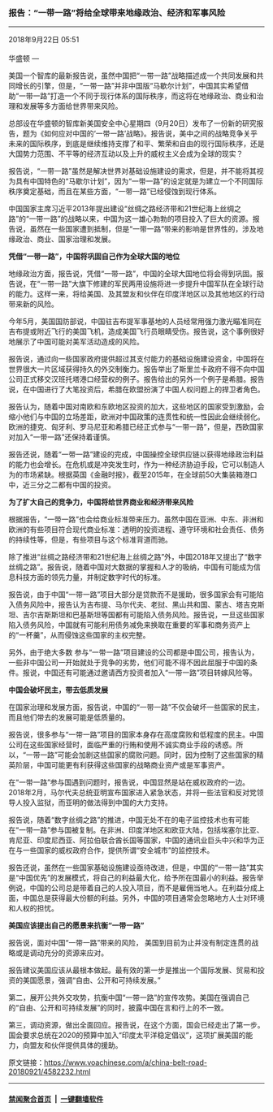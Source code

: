 ### 报告：“一带一路”将给全球带来地缘政治、经济和军事风险
------------------------

<div class="published">
 <span class="date" title="中国时间">
  <time datetime="2018-09-22T05:51:24+08:00">
   2018年9月22日 05:51
  </time>
 </span>
</div>
<br/>
<div class="wsw">
 <span class="dateline">
  华盛顿 —
 </span>
 <p>
  美国一个智库的最新报告说，虽然中国把“一带一路”战略描述成一个共同发展和共同增长的引擎，但是，“一带一路”并非中国版“马歇尔计划”，中国其实希望借助“一带一路”打造一个不同于现行体系的国际秩序，而这将在地缘政治、商业和治理和发展等多方面给世界带来风险。
 </p>
 <p>
  总部设在华盛顿的智库新美国安全中心星期四（9月20日）发布了一份新的研究报告，题为《如何应对中国的‘一带一路’战略》。报告说，美中之间的战略竞争关乎未来的国际秩序，到底是继续维持支撑了和平、繁荣和自由的现行国际秩序，还是大国势力范围、不平等的经济互动以及上升的威权主义会成为全球的现实？
 </p>
 <p>
  报告说，“一带一路”虽然是解决世界对基础设施建设的需求，但是，并不能将其视为具有中国特色的“马歇尔计划”，因为“一带一路”的设定就是为建立一个不同国际秩序奠定基础，而且在某些方面，“一带一路”已经侵蚀到现行体系。
 </p>
 <p>
  中国国家主席习近平2013年提出建设“丝绸之路经济带和21世纪海上丝绸之路”的“一带一路”的战略以来，中国为这一雄心勃勃的项目投入了巨大的资源。报告说，虽然在一些国家遭到抵制，但是“一带一路”带来的影响是世界性的，涉及地缘政治、商业、国家治理和发展。
 </p>
 <p>
  <strong>
   凭借“一带一路”，中国将巩固自己作为全球大国的地位
  </strong>
 </p>
 <p>
  地缘政治方面，报告说，凭借“一带一路”，中国的全球大国地位将会得到巩固。报告说，在“一带一路”大旗下修建的军民两用设施将进一步提升中国军队在全球行动的能力。这样一来，将给美国、及其盟友和伙伴在印度洋地区以及其他地区的行动带来新的风险。
 </p>
 <p>
  今年5月，美国国防部说，中国驻吉布提军事基地的人员经常用强力激光瞄准同在吉布提或附近飞行的美国飞机，造成美国飞行员眼睛受伤。报告说，这个事例很好地展示了中国可能对美军活动造成的风险。
 </p>
 <p>
  报告说，通过向一些国家政府提供超过其支付能力的基础设施建设资金，中国将在世界很大一片区域获得持久的外交制衡力。报告举出了斯里兰卡政府不得不向中国公司正式移交汉班托塔港口经营权的例子。报告给出的另外一个例子是希腊。报告说，在中国进行了大笔投资后，希腊在欧盟扮演了中国人权问题上的捍卫者角色。
 </p>
 <p>
  报告认为，随着中国对南欧和东欧地区投资的加大，这些地区的国家受到激励，会缩小他们与中国的立场差距，欧洲对中国政策的连贯性和统一性因此会继续弱化。欧洲的捷克、匈牙利、罗马尼亚和希腊已经正式参与“一带一路”，但是，西欧国家对加入“一带一路”还保持着谨慎。
 </p>
 <p>
  报告还说，随着“一带一路”建设的完成，中国操控全球供应链以获得地缘政治利益的能力也会增长。在危机或是冲突发生时，作为一种经济胁迫手段，它可以制造人为的市场紧缺。根据英国《金融时报》，截至2015年，在全球前50大集装箱港口中，近三分之二都有中国的投资。
 </p>
 <p>
  <strong>
   为了扩大自己的竞争力，中国将给世界商业和经济带来风险
  </strong>
 </p>
 <p>
  根据报告，“一带一路”也会给商业标准带来压力。虽然中国在亚洲、中东、非洲和欧洲的有些项目符合现代商业标准：透明的投资进程、遵守环境和社会责任、债务的持续性等，但是，有些项目与这个标准背道而驰。
 </p>
 <p>
  除了推进“丝绸之路经济带和21世纪海上丝绸之路”外，中国2018年又提出了“数字丝绸之路”。报告说，随着中国对大数据的掌握和人才的吸纳，中国有可能成为信息科技方面的领先力量，并制定数字时代的标准。
 </p>
 <p>
  报告说，由于中国“一带一路”项目大部分是贷款而不是援助，很多国家会有可能陷入债务风险中，报告认为吉布提、马尔代夫、老挝、黑山共和国、蒙古、塔吉克斯坦、吉尔吉斯斯坦和巴基斯坦等国都有可能陷入债务风险。报告说，一旦这些国家陷入债务风险，中国就有可能利用债务减免来换取在重要的军事和商务资产上的“一杯羹”，从而侵蚀这些国家的主权完整。
 </p>
 <p>
  另外，由于绝大多数 参与“一带一路”项目建设的公司都是中国公司，报告认为，一些非中国公司一开始就处于竞争的劣势，他们可能不得不因此屈服于中国的条件。报说，中国还有可能通过邀请西方投资者加入“一带一路”项目转嫁风险等。
 </p>
 <p>
  <strong>
   中国会破坏民主，带去低质发展
  </strong>
 </p>
 <p>
  在国家治理和发展方面，报告说，中国的“一带一路”不仅会破坏一些国家的民主，而且他们带去的发展可能是低质量的。
 </p>
 <p>
  报告说，很多参与“一带一路”项目的国家本身存在高度腐败和低程度的民主。中国公司在这些国家经营时，面临严重的行贿和使用不诚实商业手段的诱惑。所以，“一带一路”可能会加剧这些国家的腐败问题。同时，因为控制了这些国家的精英阶层，中国可能更有利获得这些国家的战略商业资产或是军事资产。
 </p>
 <p>
  在“一带一路”参与国遇到问题时，报告说，中国显然是站在威权政府的一边。2018年2月，马尔代夫总统亚明宣布国家进入紧急状态，并将一些法官和反对党领导人投入监狱，而亚明的做法得到中国的大力支持。
 </p>
 <p>
  报告说，随着“数字丝绸之路”的推进，中国无处不在的电子监控技术也有可能在“一带一路”参与国被复制。在非洲、印度洋地区和欧亚大陆，包括埃塞尔比亚、肯尼亚、印度尼西亚、阿拉伯联合酋长国等国家，中国的通讯业巨头中兴和华为正在与一些国家的威权政府合作，提供所谓“安全城市”的监控技术。
 </p>
 <p>
  报告还说，虽然在一些国家基础设施建设亟待改进，但是，中国的“一带一路”其实是“中国优先”的发展模式，将自己的利益最大化，给予所在国最小的利益。报告举例说，中国的公司总是带着自己的人投入项目，而不是雇佣当地人。在利益分成上面，中国总是获得最大份额的利益。另外，中国的项目通常会忽略地方人士对环境和人权的担忧。
 </p>
 <p>
  <strong>
   美国应该提出自己的愿景来抗衡“一带一路”
  </strong>
 </p>
 <p>
  报告说，面对中国“一带一路”带来的风险， 美国到目前为止并没有制定连贯的战略或是调动充分的资源来应对。
 </p>
 <p>
  报告建议美国应该从最根本做起。最有效的第一步是推出一个国际发展、贸易和投资的美国愿景，强调“自由、公开和可持续发展。”
 </p>
 <p>
  第二，展开公共外交攻势，抗衡中国“一带一路”的宣传攻势。美国在强调自己的“自由、公开和可持续发展”的同时，披露中国在言和行上的不一致。
 </p>
 <p>
  第三，调动资源，做出全面回应。报告说，在这个方面，国会已经走出了第一步。国会要求总统在2020的预算中加入“印度太平洋稳定倡议”，这项扩展美国的能力，向盟友和伙伴提供具体的援助。
 </p>
</div>

原文链接：https://www.voachinese.com/a/china-belt-road-20180921/4582232.html


------------------------
#### [禁闻聚合首页](https://github.com/gfw-breaker/banned-news/blob/master/README.md) &nbsp;|&nbsp;  [一键翻墙软件](https://github.com/gfw-breaker/nogfw/blob/master/README.md)